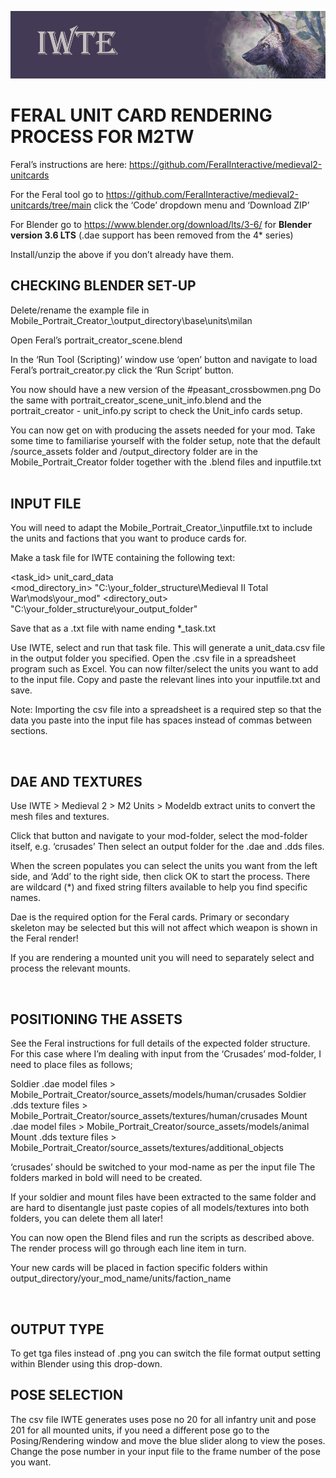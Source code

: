 ![IWTE banner](../IWTEgithub_images/IWTEbanner.jpg)

# FERAL UNIT CARD RENDERING PROCESS FOR M2TW

Feral’s instructions are here: https://github.com/FeralInteractive/medieval2-unitcards

For the Feral tool go to https://github.com/FeralInteractive/medieval2-unitcards/tree/main
click the ‘Code’ dropdown menu and ‘Download ZIP’

For Blender go to https://www.blender.org/download/lts/3-6/
for **Blender version 3.6 LTS**  (.dae support has been removed from the 4* series)

Install/unzip the above if you don’t already have them.



## CHECKING BLENDER SET-UP

Delete/rename the example file in Mobile_Portrait_Creator_\output_directory\base\units\milan

Open Feral’s portrait_creator_scene.blend

 
In the ‘Run Tool (Scripting)’ window use ‘open’ button and navigate to load Feral’s 
portrait_creator.py
click the ‘Run Script’ button.

You now should have a new version of the #peasant_crossbowmen.png
Do the same with portrait_creator_scene_unit_info.blend and the portrait_creator - unit_info.py script to check the Unit_info cards setup.

You can now get on with producing the assets needed for your mod.
Take some time to familiarise yourself with the folder setup, note that the default /source_assets folder and /output_directory folder are in the Mobile_Portrait_Creator folder together with the .blend files and inputfile.txt
 
## INPUT FILE
You will need to adapt the 
Mobile_Portrait_Creator_\inputfile.txt 
to include the units and factions that you want to produce cards for.

Make a task file for IWTE containing the following text:

<task_id> 			unit_card_data                            
<mod_directory_in> 		"C:\your_folder_structure\Medieval II Total War\mods\your_mod" 
<directory_out>		"C:\your_folder_structure\your_output_folder"  

Save that as a .txt file with name ending   *_task.txt

Use IWTE, select and run that task file.  This will generate a unit_data.csv file in the output folder you specified.  Open the .csv file in a spreadsheet program such as Excel.  You can now filter/select the units you want to add to the input file. Copy and paste the relevant lines into your inputfile.txt and save.

Note:  Importing the csv file into a spreadsheet is a required step so that the data you paste into the input file has spaces instead of commas between sections.
 
 

 
## DAE AND TEXTURES

Use IWTE > Medieval 2 > M2 Units > Modeldb extract units to convert the mesh files and textures.

 

Click that button and navigate to your mod-folder, select the mod-folder itself, e.g. ‘crusades’
Then select an output folder for  the .dae and .dds files.

When the screen populates you can select the units you want from the left side, and ‘Add’ to the right side, then click OK to start the process.  There are wildcard (*) and fixed string filters available to help you find specific names.

Dae is the required option for the Feral cards.  Primary or secondary skeleton may be selected but this will not affect which weapon is shown in the Feral render!

If you are rendering a mounted unit you will need to separately select and process the relevant mounts.
 
 
## POSITIONING THE ASSETS

See the Feral instructions for full details of the expected folder structure.  For this case where I’m dealing with input from the ‘Crusades’ mod-folder, I need to place files as follows;

Soldier .dae model files >	Mobile_Portrait_Creator/source_assets/models/human/crusades 
Soldier .dds texture files > 	Mobile_Portrait_Creator/source_assets/textures/human/crusades
Mount .dae model files >	Mobile_Portrait_Creator/source_assets/models/animal
Mount .dds texture files >	Mobile_Portrait_Creator/source_assets/textures/additional_objects

‘crusades’ should be switched to your mod-name as per the input file
The folders marked in bold will need to be created.

If your soldier and mount files have been extracted to the same folder and are hard to disentangle just paste copies of all models/textures into both folders, you can delete them all later!


You can now open the Blend files and run the scripts as described above.  The render process will go through each line item in turn.

Your new cards will be placed in faction specific folders within output_directory/your_mod_name/units/faction_name

 
 
## OUTPUT TYPE

 

To get tga files instead of .png you can switch the file format output setting within Blender using this drop-down.

## POSE SELECTION

The csv file IWTE generates uses pose no 20 for all infantry unit and pose 201 for all mounted units, if you need a different pose go to the Posing/Rendering window and move the blue slider along to view the poses.  Change the pose number in your input file to the frame number of the pose you want.

 

